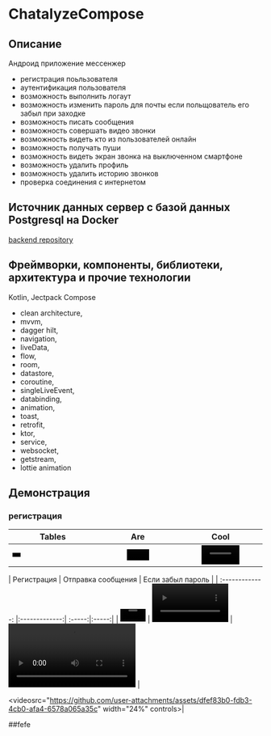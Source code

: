 # ChatalyzeCompose

## Описание 
Андроид приложение мессенжер
- регистрация поьльзователя
- аутентификация пользователя
- возможность выполнить логаут
- возможность изменить пароль для почты если польщователь его забыл при заходке
- возможность писать сообщения
- возможность совершать видео звонки
- возможность видеть кто из пользователей онлайн
- возможность получать пуши
- возможность видеть экран звонка на выключенном смартфоне
- возможность удалить профиль
- возможность удалить историю звонков
- проверка соединения с интернетом

## Источник данных сервер с базой данных Postgresql на Docker
[backend repository](https://github.com/RomanMarinov/ChatalyzeBackendKtor)

## Фреймворки, компоненты, библиотеки, архитектура и прочие технологии 
Kotlin, Jectpack Compose

- clean architecture, <br/>
- mvvm, <br/>
- dagger hilt, <br/>
- navigation, <br/>
- liveData, <br/>
- flow, <br/>
- room, <br/>
- datastore, <br/>
- coroutine, <br/>
- singleLiveEvent, <br/>
- databinding, <br/>
- animation, <br/>
- toast, <br/>
- retrofit, <br/>
- ktor, <br/>
- service, <br/>
- websocket, <br/>
- getstream, <br/>
- lottie animation <br/>

## Демонстрация  

### регистрация


| Tables        | Are           | Cool  |
| ------------- |:-------------:| :-----:|
| <video src="https://github.com/user-attachments/assets/c82aa779-7c4f-48c8-b84f-603ac13f13d6" width="10%"></video>       | <video src="https://github.com/user-attachments/assets/112ba61d-265c-4628-bed8-36155307fabe" width="30%" controls="false"></video> | <video src="https://github.com/user-attachments/assets/5b6cacae-9ba2-4f49-8aad-34a1ca0fc850" width="50%" controls></video> |


| Регистрация        | Отправка сообщения           | Если забыл пароль  |
| :-------------: |:-------------:| :-----:|:-----:|
|  <video src="https://github.com/user-attachments/assets/c82aa779-7c4f-48c8-b84f-603ac13f13d6" width="10%"></video>     | 
<video src="https://github.com/user-attachments/assets/112ba61d-265c-4628-bed8-36155307fabe" width="30%" controls="false"></video> |
<video src="https://github.com/user-attachments/assets/5b6cacae-9ba2-4f49-8aad-34a1ca0fc850" width="50%" controls></video> |


<videosrc="https://github.com/user-attachments/assets/dfef83b0-fdb3-4cb0-afa4-6578a065a35c" width="24%" controls></video>|

##fefe



